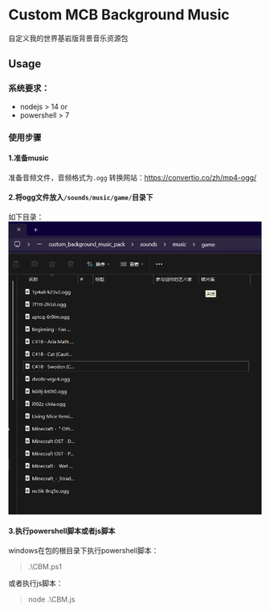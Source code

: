 # Custom MCB Background Music
自定义我的世界基岩版背景音乐资源包

## Usage

### 系统要求：
- nodejs > 14
or
- powershell > 7

### 使用步骤

#### 1.准备music
准备音频文件，音频格式为`.ogg`
转换网站：https://convertio.co/zh/mp4-ogg/

#### 2.将ogg文件放入`/sounds/music/game/`目录下
如下目录：
![Alt text](image.png)

#### 3.执行powershell脚本或者js脚本

windows在包的根目录下执行powershell脚本：
> .\CBM.ps1

或者执行js脚本：
> node .\CBM.js